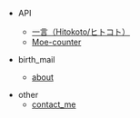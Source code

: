 <!-- * 开始 -->

  <!-- * [开始](start.md) -->
  <!-- * [多页文档](zh-cn/more-pages.md) -->
  <!-- * [定制导航栏](zh-cn/custom-navbar.md) -->
  <!-- * [封面](zh-cn/cover.md) -->

* API

  * [一言（Hitokoto/ヒトコト）](hitokoto.md)
  * [Moe-counter](moe_count.md)
  <!-- * [PIC](pic.md) -->
  <!-- * [开发插件](zh-cn/write-a-plugin.md) -->
  <!-- * [Markdown 配置](zh-cn/markdown.md) -->
  <!-- * [代码高亮](zh-cn/language-highlight.md) -->

* birth_mail

  * [about](birth_mail.md)
  <!-- * [preview](mail_preview.md) -->
<!-- * [Awesome docsify](zh-cn/awesome.md) -->
<!-- * [Changelog](zh-cn/changelog.md) -->

* other
  * [contact_me](contact_me.md)